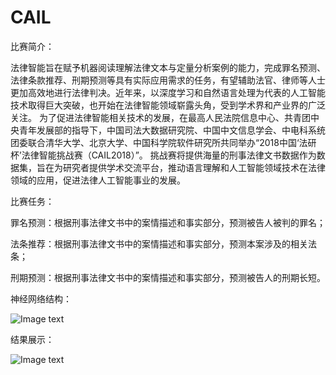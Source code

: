 # CAIL

比赛简介：

法律智能旨在赋予机器阅读理解法律文本与定量分析案例的能力，完成罪名预测、法律条款推荐、刑期预测等具有实际应用需求的任务，有望辅助法官、律师等人士更加高效地进行法律判决。近年来，以深度学习和自然语言处理为代表的人工智能技术取得巨大突破，也开始在法律智能领域崭露头角，受到学术界和产业界的广泛关注。
为了促进法律智能相关技术的发展，在最高人民法院信息中心、共青团中央青年发展部的指导下，中国司法大数据研究院、中国中文信息学会、中电科系统团委联合清华大学、北京大学、中国科学院软件研究所共同举办“2018中国‘法研杯’法律智能挑战赛（CAIL2018）”。
挑战赛将提供海量的刑事法律文书数据作为数据集，旨在为研究者提供学术交流平台，推动语言理解和人工智能领域技术在法律领域的应用，促进法律人工智能事业的发展。


比赛任务：

罪名预测：根据刑事法律文书中的案情描述和事实部分，预测被告人被判的罪名；

法条推荐：根据刑事法律文书中的案情描述和事实部分，预测本案涉及的相关法条；

刑期预测：根据刑事法律文书中的案情描述和事实部分，预测被告人的刑期长短。


神经网络结构：

![Image text](https://github.com/boyuhe/CAIL/blob/master/pictures/model.png)




结果展示：


![Image text](https://github.com/boyuhe/CAIL/blob/master/pictures/_5e99e1c6-d575-4904-b7f5-3c307897ac40.png)
